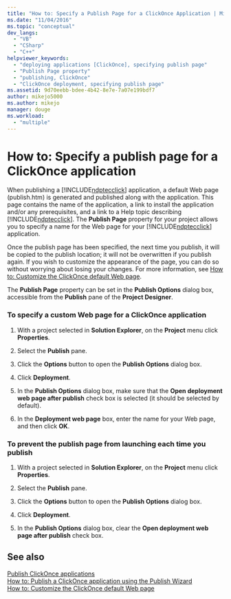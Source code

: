 ```yaml
---
title: "How to: Specify a Publish Page for a ClickOnce Application | Microsoft Docs"
ms.date: "11/04/2016"
ms.topic: "conceptual"
dev_langs: 
  - "VB"
  - "CSharp"
  - "C++"
helpviewer_keywords: 
  - "deploying applications [ClickOnce], specifying publish page"
  - "Publish Page property"
  - "publishing, ClickOnce"
  - "ClickOnce deployment, specifying publish page"
ms.assetid: 9d70eebb-bdee-4b42-8e7e-7a07e199bdf7
author: mikejo5000
ms.author: mikejo
manager: douge
ms.workload: 
  - "multiple"
---
```

# How to: Specify a publish page for a ClickOnce application
When publishing a [!INCLUDE[ndptecclick](../deployment/includes/ndptecclick_md.md)] application, a default Web page (publish.htm) is generated and published along with the application. This page contains the name of the application, a link to install the application and/or any prerequisites, and a link to a Help topic describing [!INCLUDE[ndptecclick](../deployment/includes/ndptecclick_md.md)]. The **Publish Page** property for your project allows you to specify a name for the Web page for your [!INCLUDE[ndptecclick](../deployment/includes/ndptecclick_md.md)] application.  
  
 Once the publish page has been specified, the next time you publish, it will be copied to the publish location; it will not be overwritten if you publish again. If you wish to customize the appearance of the page, you can do so without worrying about losing your changes. For more information, see [How to: Customize the ClickOnce default Web page](../deployment/how-to-customize-the-default-web-page-for-a-clickonce-application.md).  
  
 The **Publish Page** property can be set in the **Publish Options** dialog box, accessible from the **Publish** pane of the **Project Designer**.  
  
### To specify a custom Web page for a ClickOnce application  
  
1.  With a project selected in **Solution Explorer**, on the **Project** menu click **Properties**.  
  
2.  Select the **Publish** pane.  
  
3.  Click the **Options** button to open the **Publish Options** dialog box.  
  
4.  Click **Deployment**.  
  
5.  In the **Publish Options** dialog box, make sure that the **Open deployment web page after publish** check box is selected (it should be selected by default).  
  
6.  In the **Deployment web page** box, enter the name for your Web page, and then click **OK**.  
  
### To prevent the publish page from launching each time you publish  
  
1.  With a project selected in **Solution Explorer**, on the **Project** menu click **Properties**.  
  
2.  Select the **Publish** pane.  
  
3.  Click the **Options** button to open the **Publish Options** dialog box.  
  
4.  Click **Deployment**.  
  
5.  In the **Publish Options** dialog box, clear the **Open deployment web page after publish** check box.  
  
## See also  
 [Publish ClickOnce applications](../deployment/publishing-clickonce-applications.md)   
 [How to: Publish a ClickOnce application using the Publish Wizard](../deployment/how-to-publish-a-clickonce-application-using-the-publish-wizard.md)   
 [How to: Customize the ClickOnce default Web page](../deployment/how-to-customize-the-default-web-page-for-a-clickonce-application.md)